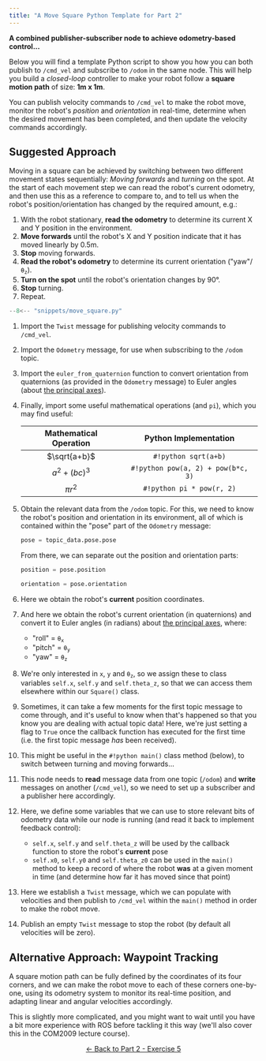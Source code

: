 ```yaml
---  
title: "A Move Square Python Template for Part 2"  
---
```


**A combined publisher-subscriber node to achieve odometry-based control...**

Below you will find a template Python script to show you how you can both publish to `/cmd_vel` and subscribe to `/odom` in the same node.  This will help you build a *closed-loop* controller to make your robot follow a **square motion path** of size: **1m x 1m**. 

You can publish velocity commands to `/cmd_vel` to make the robot move, monitor the robot's *position* and *orientation* in real-time, determine when the desired movement has been completed, and then update the velocity commands accordingly.  

## Suggested Approach

Moving in a square can be achieved by switching between two different movement states sequentially: *Moving forwards* and *turning* on the spot. At the start of each movement step we can read the robot's current odometry, and then use this as a reference to compare to, and to tell us when the robot's position/orientation has changed by the required amount, e.g.:

1. With the robot stationary, **read the odometry** to determine its current X and Y position in the environment.
1. **Move forwards** until the robot's X and Y position indicate that it has moved linearly by 0.5m.
1. **Stop** moving forwards.
1. **Read the robot's odometry** to determine its current orientation ("yaw"/<code>&theta;<sub>z</sub></code>).
1. **Turn on the spot** until the robot's orientation changes by 90&deg;.
1. **Stop** turning.
1. Repeat.  

```python title="move_square.py"
--8<-- "snippets/move_square.py"
```

1. Import the `Twist` message for publishing velocity commands to `/cmd_vel`.
2. Import the `Odometry` message, for use when subscribing to the `/odom` topic.
3. Import the `euler_from_quaternion` function to convert orientation from quaternions (as provided in the `Odometry` message) to Euler angles (about [the principal axes](../../part2/#principal-axes)).
4. Finally, import some useful mathematical operations (and `pi`), which you may find useful:

    | Mathematical Operation | Python Implementation |
    | :---: | :---: |
    | $\sqrt{a+b}$ | `#!python sqrt(a+b)` |
    | $a^{2}+(bc)^{3}$ | `#!python pow(a, 2) + pow(b*c, 3)` |
    | $\pi r^2$ | `#!python pi * pow(r, 2)` |

5. Obtain the relevant data from the `/odom` topic. For this, we need to know the robot's position and orientation in its environment, all of which is contained within the "pose" part of the `Odometry` message:

    ```python
    pose = topic_data.pose.pose
    ```

    From there, we can separate out the position and orientation parts:

    ```python
    position = pose.position
    ```
    
    ```python
    orientation = pose.orientation
    ``` 

6. Here we obtain the robot's **current** position coordinates.

7. And here we obtain the robot's current orientation (in quaternions) and convert it to Euler angles (in radians) about [the principal axes](../../part2/#principal-axes), where:
    * "roll" = <code>&theta;<sub>x</sub></code>
    * "pitch" = <code>&theta;<sub>y</sub></code>
    * "yaw" = <code>&theta;<sub>z</sub></code>

8. We're only interested in `x`, `y` and <code>&theta;<sub>z</sub></code>, so we assign these to class variables `self.x`, `self.y` and `self.theta_z`, so that we can access them elsewhere within our `Square()` class.

9. Sometimes, it can take a few moments for the first topic message to come through, and it's useful to know when that's happened so that you know you are dealing with actual topic data! Here, we're just setting a flag to `True` once the callback function has executed for the first time (i.e. the first topic message *has* been received).

10. This might be useful in the `#!python main()` class method (below), to switch between turning and moving forwards...

11. This node needs to **read** message data from one topic (`/odom`) and **write** messages on another (`/cmd_vel`), so we need to set up a subscriber and a publisher here accordingly. 

12. Here, we define some variables that we can use to store relevant bits of odometry data while our node is running (and read it back to implement feedback control):
    * `self.x`, `self.y` and `self.theta_z` will be used by the callback function to store the robot's **current** pose
    * `self.x0`, `self.y0` and `self.theta_z0` can be used in the `main()` method to keep a record of where the robot **was** at a given moment in time (and determine how far it has moved since that point)

13. Here we establish a `Twist` message, which we can populate with velocities and then publish to `/cmd_vel` within the `main()` method in order to make the robot move.

14. Publish an empty `Twist` message to stop the robot (by default all velocities will be zero).

## Alternative Approach: Waypoint Tracking

A square motion path can be fully defined by the coordinates of its four corners, and we can make the robot move to each of these corners one-by-one, using its odometry system to monitor its real-time position, and adapting linear and angular velocities accordingly.

This is slightly more complicated, and you might want to wait until you have a bit more experience with ROS before tackling it this way (we'll also cover this in the COM2009 lecture course).

<p align="center">
  <a href="../../part2#ex5_ret">&#8592; Back to Part 2 - Exercise 5</a>
</p>
